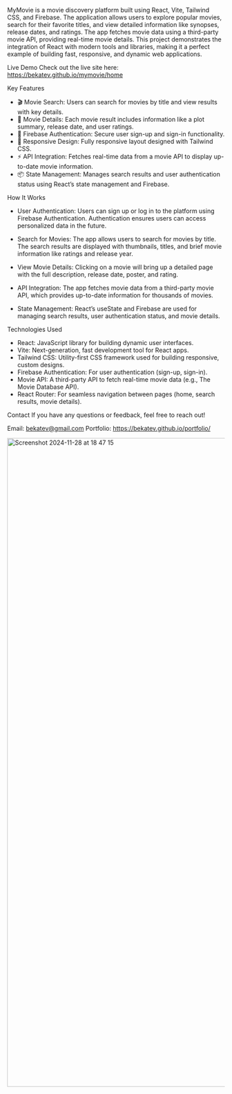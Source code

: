MyMovie is a movie discovery platform built using React, Vite, Tailwind CSS, and Firebase. The application allows users to explore popular movies, search for their favorite titles, and view detailed information like synopses, release dates, and ratings. The app fetches movie data using a third-party movie API, providing real-time movie details.
This project demonstrates the integration of React with modern tools and libraries, making it a perfect example of building fast, responsive, and dynamic web applications.

Live Demo Check out the live site here: https://bekatev.github.io/mymovie/home

Key Features
- 🎬 Movie Search: Users can search for movies by title and view results with key details.
- 🌟 Movie Details: Each movie result includes information like a plot summary, release date, and user ratings.
- 🔐 Firebase Authentication: Secure user sign-up and sign-in functionality.
- 📱 Responsive Design: Fully responsive layout designed with Tailwind CSS.
- ⚡ API Integration: Fetches real-time data from a movie API to display up-to-date movie information.
- 📦 State Management: Manages search results and user authentication status using React’s state management and Firebase.


How It Works
- User Authentication:
Users can sign up or log in to the platform using Firebase Authentication. Authentication ensures users can access personalized data in the future.

- Search for Movies:
The app allows users to search for movies by title. The search results are displayed with thumbnails, titles, and brief movie information like ratings and release year.

- View Movie Details:
Clicking on a movie will bring up a detailed page with the full description, release date, poster, and rating.

- API Integration:
The app fetches movie data from a third-party movie API, which provides up-to-date information for thousands of movies.

- State Management:
React’s useState and Firebase are used for managing search results, user authentication status, and movie details.


Technologies Used
- React: JavaScript library for building dynamic user interfaces.
- Vite: Next-generation, fast development tool for React apps.
- Tailwind CSS: Utility-first CSS framework used for building responsive, custom designs.
- Firebase Authentication: For user authentication (sign-up, sign-in).
- Movie API: A third-party API to fetch real-time movie data (e.g., The Movie Database API).
- React Router: For seamless navigation between pages (home, search results, movie details).

Contact
If you have any questions or feedback, feel free to reach out!

Email: bekatev@gmail.com
Portfolio: https://bekatev.github.io/portfolio/

<img width="1501" alt="Screenshot 2024-11-28 at 18 47 15" src="https://github.com/user-attachments/assets/07bec96b-ede1-4b3a-8597-9a59819a6d2b">

